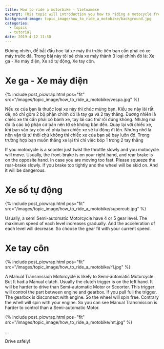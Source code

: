 ```yaml
---
title: How to ride a motorbike - Vietnamese
excerpt: This topic will introduction you how to riding a motocycle from zero to hero.
background-image: topic_image/how_to_ride_a_motobike/background.jpg
categories:
  - topics
  - tutorial
date: 2019-4-12 11:30
---
```


Đương nhiên, để bắt đầu học lái xe máy thì trước tiên bạn cần phải có xe máy trước đã. Trong bài này tôi sẽ chia xe máy thành 3 loại chính đó là: Xe ga - Xe máy điện, Xe số tự động, Xe tay côn.

# Xe ga - Xe máy điện
{% include post_picwrap.html pos="fit" src="/images/topic_image/how_to_ride_a_motobike/vespa.jpg" %}

Nếu xe của bạn là thuộc loại xe này thì chúc mừng bạn. Kiểu xe này lái rất dễ, nó chỉ gồm 2 bộ phận chính đó là tay ga và 2 tay thắng. Đương nhiên là chiếc xe thì cần phải có bánh xe, tay lái các thứ rồi đúng không. Nhưng mà đó là các bộ phận cơ bản nên tớ sẽ không bàn đến. Quay lại với chiếc xe, khi bạn văn tay côn về phía bạn chiếc xe sẽ tự động đi lên. Nhưng nhớ là nên vặn từ từ thôi chứ không thì chiếc xe của bạn sẽ bay luôn đó. Trong trường hợp bạn muốn thắng xe lại thì chỉ việc bóp 1 trong 2 tay thắng

If you motocycle is a scooter just twist the throttle slowly and you motocycle will move. 
Usually, the front-brake is on your right hand, and rear brake is on the opposite hand.
In case you are moving too fast. Please squeeze the rear-brake slowly. If you brake too tightly and the wheel will be skid on. And it will be dangerous.


# Xe số tự động

{% include post_picwrap.html pos="fit" src="/images/topic_image/how_to_ride_a_motobike/supercub.jpg" %}

Usually, a semi Semi-automatic Motorcycle have 4 or 5 
gear level. The maximum speed of each level increases gradually. 
And the acceleration of each level will decrease. So choose the gear fit with your current speed.

# Xe tay côn

{% include post_picwrap.html pos="fit" src="/images/topic_image/how_to_ride_a_motobike/r1.jpg" %}

A Manual Transmission Motorcycle is likely to Semi-automatic Motorcycle. But It had a Manual clutch. Usually the clutch trigger is on the left hand. It will be harder to drive than Semi-automatic Motor or Scoorter. 
This trigger will control the part between engine and gearbox. If you pull full the trigger. The gearbox is disconnect with engine. So the wheel will spin free. Contrary the whell will spin with your engine.
So you can see Manual Transmission is harder to control than a Semi-automatic Motor.

{% include post_picwrap.html pos="fit" src="/images/topic_image/how_to_ride_a_motobike/mt.jpg" %}



...

Drive safely!
